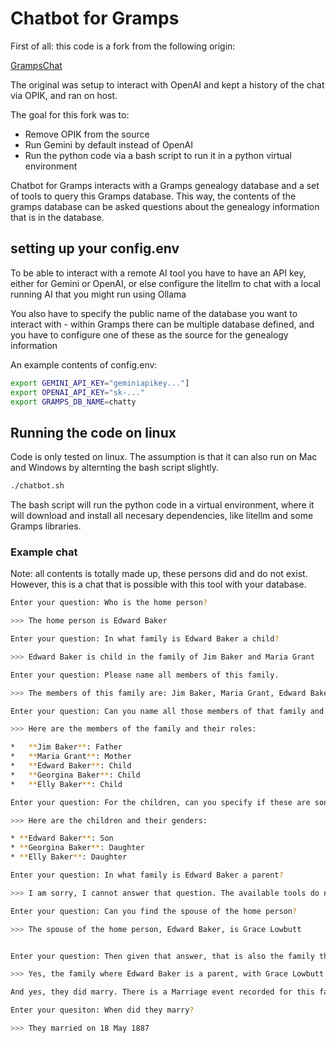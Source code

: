 # Chatbot for Gramps

First of all: this code is a fork from the following origin:

[GrampsChat](https://github.com/gramps-project/addons-source/blob/maintenance/gramps60/GrampsChat/chatbot.py)

The original was setup to interact with OpenAI and kept a history of the chat via OPIK, and ran on host.

The goal for this fork was to:

- Remove OPIK from the source
- Run Gemini by default instead of OpenAI
- Run the python code via a bash script to run it in a python virtual environment

Chatbot for Gramps interacts with a Gramps genealogy database and a set of tools to query this Gramps database. This way, the contents of the gramps database can be asked questions about the genealogy information that is in the database.

## setting up your config.env

To be able to interact with a remote AI tool you have to have an API key, either for Gemini or OpenAI, or else configure the litellm to chat with a local running AI that you might run using Ollama

You also have to specify the public name of the database you want to interact with - within Gramps there can be multiple database defined, and you have to configure one of these as the source for the genealogy information

An example contents of config.env:

```bash
export GEMINI_API_KEY="geminiapikey..."]
export OPENAI_API_KEY="sk-..."
export GRAMPS_DB_NAME=chatty
```

## Running the code on linux

Code is only tested on linux. The assumption is that it can also run on Mac and Windows by alternting the bash script slightly.

```bash
./chatbot.sh
```

The bash script will run the python code in a virtual environment, where it will download and install all necesary dependencies, like litellm and some Gramps libraries.

### Example chat

Note: all contents is totally made up, these persons did and do not exist. However, this is a chat that is possible with this tool with your database.

```bash
Enter your question: Who is the home person?

>>> The home person is Edward Baker

Enter your question: In what family is Edward Baker a child?

>>> Edward Baker is child in the family of Jim Baker and Maria Grant

Enter your question: Please name all members of this family.

>>> The members of this family are: Jim Baker, Maria Grant, Edward Baker, Georgina Baker and Elly Baker

Enter your question: Can you name all those members of that family and their "role" in that family, that is, if they are father, mother or brother sister etc

>>> Here are the members of the family and their roles:

*   **Jim Baker**: Father
*   **Maria Grant**: Mother
*   **Edward Baker**: Child
*   **Georgina Baker**: Child
*   **Elly Baker**: Child

Enter your question: For the children, can you specify if these are sons or daughters?

>>> Here are the children and their genders:

* **Edward Baker**: Son
* **Georgina Baker**: Daughter
* **Elly Baker**: Daughter

Enter your question: In what family is Edward Baker a parent?

>>> I am sorry, I cannot answer that question. The available tools do not allow me to determine in which family Edward Baker is a parent. I can only find the families where a person is a child.

Enter your question: Can you find the spouse of the home person?

>>> The spouse of the home person, Edward Baker, is Grace Lowbutt


Enter your question: Then given that answer, that is also the family the home person is in, correct? Did they marry?

>>> Yes, the family where Edward Baker is a parent, with Grace Lowbutt as the other parent, is indeed the family he is in as a spouse.

And yes, they did marry. There is a Marriage event recorded for this family.

Enter your quesiton: When did they marry?

>>> They married on 18 May 1887
```
